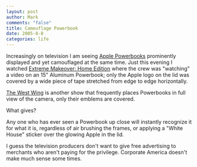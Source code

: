 ```yaml
--- 
layout: post
author: Mark
comments: "false"
title: Camouflage Powerbook
date: 2005-8-8
categories: life
---
```

Increasingly on television I am seeing <a href="http://www.apple.com/powerbook/" title="Apple Powerbooks">Apple Powerbooks</a> prominently displayed and yet camouflaged at the same time. Just this evening I watched <a href="http://abc.go.com/primetime/xtremehome/index.html" title="Extreme Makeover: Home Edition">Extreme Makeover: Home Edition</a> where the crew was "watching" a video on an 15" Aluminum Powerbook; only the Apple logo on the lid was covered by a wide piece of tape stretched from edge to edge horizontally.

<a href="http://www.nbc.com/The_West_Wing/index.html" title="The West Wing">The West Wing</a> is another show that frequently places Powerbooks in full view of the camera, only their emblems are covered.

What gives?

Any one who has ever seen a Powerbook up close will instantly recognize it for what it is, regardless of air brushing the frames, or applying a "White House" sticker over the glowing Apple in the lid.

I guess the television producers don't want to give free advertising to merchants who aren't paying for the privilege. Corporate America doesn't make much sense some times.
